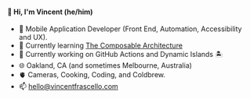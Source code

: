 #### 👋 Hi, I'm Vincent (he/him)
- 📲 Mobile Application Developer (Front End, Automation, Accessibility and UX). 
- 🌱 Currently learning [The Composable Architecture](https://www.pointfree.co/collections/composable-architecture)
- 🔭 Currently working on GitHub Actions and Dynamic Islands 🏝
- 🌐 Oakland, CA (and sometimes Melbourne, Australia)
- 🫀 Cameras, Cooking, Coding, and Coldbrew.
- 📫 hello@vincentfrascello.com 

